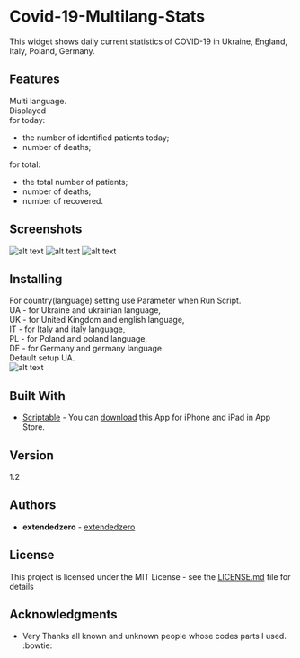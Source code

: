 # Covid-19-Multilang-Stats
This widget shows daily current statistics of COVID-19 in Ukraine, England, Italy, Poland, Germany.

## Features
Multi language.    
Displayed  
for today:  
- the number of identified patients today;  
- number of deaths; 
 
for total:  
- the total number of patients;  
- number of deaths;  
- number of recovered.  

## Screenshots
![alt text](https://github.com/extendedzero/Scriptable-IOS-Widget/blob/a3dd149968206f1a80902149ab4ad9dd3cebe055/Covid-19-Multilang-Stats/preview_1.png)
![alt text](https://github.com/extendedzero/Scriptable-IOS-Widget/blob/a3dd149968206f1a80902149ab4ad9dd3cebe055/Covid-19-Multilang-Stats/preview_2.png)
![alt text](https://github.com/extendedzero/Scriptable-IOS-Widget/blob/f4bd045bd702dbc852af2c3e8f9a76595f14aa30/Covid-19-Multilang-Stats/preview_3.png)

## Installing
For country(language) setting use Parameter when Run Script.  
UA - for Ukraine and ukrainian language,  
UK - for United Kingdom and english language,   
IT - for Italy and italy language,  
PL - for Poland and poland language,  
DE - for Germany and germany language.  
Default setup UA.  
![alt text](https://github.com/extendedzero/Scriptable-IOS-Widget/blob/f4bd045bd702dbc852af2c3e8f9a76595f14aa30/Covid-19-Multilang-Stats/preview_4.png)

## Built With
* [Scriptabl‪e‬](https://apps.apple.com/ru/app/scriptable/id1405459188) - You can [download](https://apps.apple.com/ru/app/scriptable/id1405459188) this App for iPhone and iPad in App Store. 

## Version
1.2

## Authors
* **extendedzero** - [extendedzero](https://github.com/extendedzero)

## License
This project is licensed under the MIT License - see the [LICENSE.md](LICENSE.md) file for details

## Acknowledgments
* Very Thanks all known and unknown people whose codes parts I used. :bowtie: 
